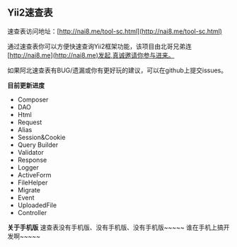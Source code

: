 ## Yii2速查表
速查表访问地址：[http://nai8.me/tool-sc.html](http://nai8.me/tool-sc.html)

通过速查表你可以方便快速查询Yii2框架功能，该项目由北哥兄弟连[http://nai8.me](http://nai8.me)发起,真诚邀请你参与进来。

如果阿北速查表有BUG/遗漏或你有更好玩的建议，可以在github上提交issues。

**目前更新进度**
- Composer
- DAO
- Html
- Request
- Alias
- Session&Cookie
- Query Builder
- Validator
- Response
- Logger
- ActiveForm
- FileHelper
- Migrate
- Event
- UploadedFile
- Controller

**关于手机版**
速查表没有手机版、没有手机版、没有手机版~~~~~ 谁在手机上搞开发啊~~~~~